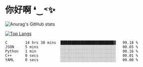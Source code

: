 # 你好啊 ❛‿˂✨

![Anurag's GitHub stats](https://github-readme-stats.vercel.app/api?username=ZombieFly&count_private=true&show_icons=true)

[![Top Langs](https://github-readme-stats.vercel.app/api/top-langs/?username=ZombieFly&layout=compact&count_private=true&hide=Ruby,makefile)](https://github.com/anuraghazra/github-readme-stats)

<!--START_SECTION:waka-->

```text
C        14 hrs 38 mins  ████████████████████████▓   99.18 %
JSON     5 mins          ░░░░░░░░░░░░░░░░░░░░░░░░░   00.65 %
Python   1 min           ░░░░░░░░░░░░░░░░░░░░░░░░░   00.16 %
C++      0 secs          ░░░░░░░░░░░░░░░░░░░░░░░░░   00.01 %
YAML     0 secs          ░░░░░░░░░░░░░░░░░░░░░░░░░   00.00 %
```

<!--END_SECTION:waka-->
